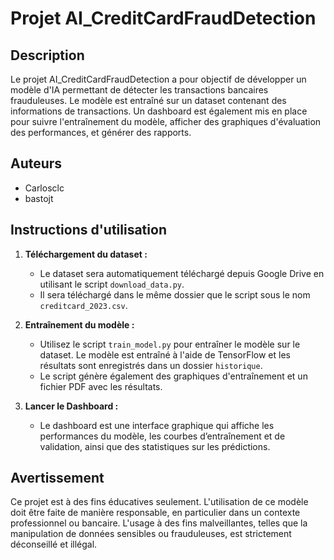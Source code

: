 # Projet AI_CreditCardFraudDetection

## Description
Le projet AI_CreditCardFraudDetection a pour objectif de développer un modèle d'IA permettant de détecter les transactions bancaires frauduleuses. Le modèle est entraîné sur un dataset contenant des informations de transactions. Un dashboard est également mis en place pour suivre l'entraînement du modèle, afficher des graphiques d'évaluation des performances, et générer des rapports.

## Auteurs
- Carlosclc
- bastojt

## Instructions d'utilisation
1. **Téléchargement du dataset :**
   - Le dataset sera automatiquement téléchargé depuis Google Drive en utilisant le script `download_data.py`.
   - Il sera téléchargé dans le même dossier que le script sous le nom `creditcard_2023.csv`.

2. **Entraînement du modèle :**
   - Utilisez le script `train_model.py` pour entraîner le modèle sur le dataset. Le modèle est entraîné à l'aide de TensorFlow et les résultats sont enregistrés dans un dossier `historique`.
   - Le script génère également des graphiques d'entraînement et un fichier PDF avec les résultats.

3. **Lancer le Dashboard :**
   - Le dashboard est une interface graphique qui affiche les performances du modèle, les courbes d’entraînement et de validation, ainsi que des statistiques sur les prédictions.

## Avertissement
Ce projet est à des fins éducatives seulement. L'utilisation de ce modèle doit être faite de manière responsable, en particulier dans un contexte professionnel ou bancaire. L'usage à des fins malveillantes, telles que la manipulation de données sensibles ou frauduleuses, est strictement déconseillé et illégal.
